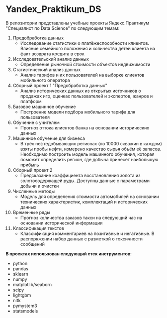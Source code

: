 # Yandex_Praktikum_DS

В репозитории представлены учебные проекты Яндекс.Практикум "Специалист по Data Science" по следующим темам:

1. Предобработка данных
   - Исследование статистики о платёжеспособности клиентов. Влияние семейного положения и количества детей клиента на факт возврата кредита в срок  
2. Исследовательский анализ данных
   - Определение рыночной стоимости объектов недвижимости
3. Статистический анализ данных
   - Анализ тарифов и их пользователей на выборке клиентов мобильного оператора
4. Сборный проект 1 "Предобработка данных"
   - Анализ исторических данных из открытых источников о продажах игр, оценках пользователей и экспертов, жанров и платформ
5. Базовое машинное обучение
   - Построение модели подбора мобильного тарифа для пользователя  
6. Обучение с учителем
   - Прогноз оттока клиентов банка на основании исторических данных
7. Машинное обучение для бизнеса
   - В трёх нефтедобывающих регионах (по 10000 скважин в каждом) взяты пробы нефти, измерено качество сырья объём её запасов. Необходимо построить модель машинного обучения, которая поможет определить регион, где добыча принесёт наибольшую прибыль  
8. Сборный проект 2
   - Предсказание коэффициента восстановления золота из золотосодержащей руды. Доступны данные с параметрами добычи и очистки  
9. Численные методы
    - Модель для определения стоимости автомобилей на основании технических характеристик, комплектаций и исторических данных
10. Временные ряды
    - Прогноз количества заказов такси на следующий час на основании исторической информации
11. Классификация текстов
    - Классификация комментариев на позитивные и негативные. В распоряжении набор данных с разметкой о токсичности сообщений

**В проектах использован следующий стек инструментов:**

- python
- pandas
- sklearn
- numpy
- matplotlib/seaborn
- scipy
- lightgbm
- nltk
- pymystem3
- statsmodels
